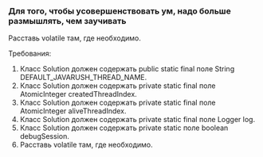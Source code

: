 
### Для того, чтобы усовершенствовать ум, надо больше размышлять, чем заучивать

Расставь volatile там, где необходимо.


Требования:
1.	Класс Solution должен содержать public static final поле String DEFAULT_JAVARUSH_THREAD_NAME.
2.	Класс Solution должен содержать private static final поле AtomicInteger createdThreadIndex.
3.	Класс Solution должен содержать private static final поле AtomicInteger aliveThreadIndex.
4.	Класс Solution должен содержать private static final поле Logger log.
5.	Класс Solution должен содержать private static поле boolean debugSession.
6.	Расставь volatile там, где необходимо.


